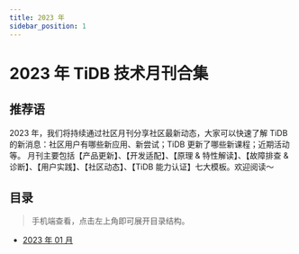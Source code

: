 ```yaml
---
title: 2023 年
sidebar_position: 1
---
```


# 2023 年 TiDB 技术月刊合集

## 推荐语

2023 年，我们将持续通过社区月刊分享社区最新动态，大家可以快速了解 TiDB 的新消息：社区用户有哪些新应用、新尝试；TiDB 更新了哪些新课程；近期活动等。
月刊主要包括【产品更新】、【开发适配】、【原理 & 特性解读】、【故障排查 & 诊断】、【用户实践】、【社区动态】、【TiDB 能力认证】七大模板。欢迎阅读～

## 目录

> 手机端查看，点击左上角即可展开目录结构。

- [2023 年 01 月](2023-01/index.md)